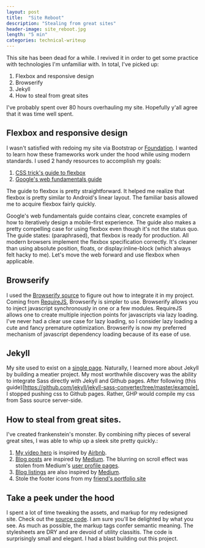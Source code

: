 ```yaml
---
layout: post
title:  "Site Reboot"
description: "Stealing from great sites"
header-image: site_reboot.jpg
length: "5 min"
categories: technical-writeup
---
```


This site has been dead for a while. I revived it in order to get some practice with technologies I'm unfamiliar with.
In total, I've picked up:

1. Flexbox and responsive design
2. Browserify
3. Jekyll
4. How to steal from great sites

I've probably spent over 80 hours overhauling my site. Hopefully y'all agree that it was time well spent.

## Flexbox and responsive design
I wasn't satisfied with redoing my site via Bootstrap or [Foundation](http://foundation.zurb.com/). I wanted
to learn how these frameworks work under the hood while using modern standards. I used 2 handy resources to accomplish my goals:

1. [CSS trick's guide to flexbox](http://css-tricks.com/snippets/css/a-guide-to-flexbox/)
2. [Google's web fundamentals guide](https://developers.google.com/web/fundamentals/)

The guide to flexbox is pretty straightforward. It helped me realize that flexbox is pretty similar to Android's linear layout.
The familiar basis allowed me to acquire flexbox fairly quickly.

Google's web fundamentals guide contains clear, concrete examples of how to iteratively design a mobile-first experience.
The guide also makes a pretty compelling case for using flexbox even though it's not the status quo. The guide states:
(paraphrased), that flexbox is ready for production. All modern browsers implement the flexbox specification correctly.
It's cleaner than using absolute position, floats, or display:inline-block (which always felt hacky to me). Let's move
the web forward and use flexbox when applicable.

## Browserify
I used the [Browserify source](http://browserify.org/articles.html) to figure out how to integrate it in
my project. Coming from [RequireJS](http://requirejs.org/), Browserify is simpler to use.
Browserify allows you to inject javascript synchronously in one or a few modules. RequireJS allows
one to create multiple injection points for javascripts via lazy loading. I've never had a clear use case for lazy loading,
so I consider lazy loading a cute and fancy premature optimization. Browserify is now my preferred mechanism of javascript
dependency loading because of its ease of use.

## Jekyll
My site used to exist on a [single page](/legacy). Naturally, I learned more about Jekyll by building a meatier project.
My most worthwhile discovery was the ability to integrate Sass directly with Jekyll and Github pages. After following
(this guide)[https://github.com/jekyll/jekyll-sass-converter/tree/master/example], I stopped pushing css to Github pages.
Rather, GHP would compile my css from Sass source server-side.

## How to steal from great sites.
I've created frankenstein's monster. By combining nifty pieces of several great sites, I was able to whip up a sleek site
pretty quickly.:

1. [My video hero](/blog) is inspired by [Airbnb](https://www.airbnb.com).
2. [Blog posts](/technical-writeup/2014/12/07/site_reboot.html) are inspired by [Medium](https://medium.com/re-form/dealership-vernacular-4417bbe7c5b2).
The blurring on scroll effect was stolen from Medium's [user profile pages](https://medium.com/@wwnorton).
3. [Blog listings](/blog) are also inspired by [Medium](https://medium.com/).
4. Stole the footer icons from my [friend's portfolio site](http://www.justindelacruz.me/)

## Take a peek under the hood
I spent a lot of time tweaking the assets, and markup for my redesigned site. Check out the [source code](https://github.com/rcarino/rcarino.github.io).
I am sure you'll be delighted by what you see. As much as possible, the markup tags confer semantic meaning. The stylesheets
are DRY and are devoid of utility classitis. The code is surprisingly small and elegant. I had a blast building out this
project.